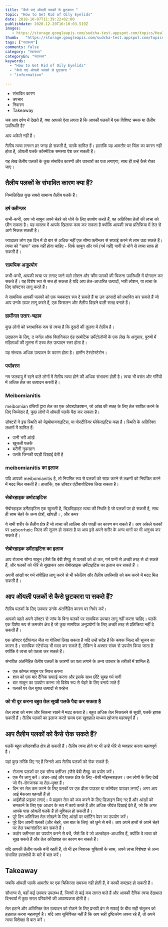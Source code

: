 ```yaml
---
title: "कैसे पाएं ऑयली पलकों से छुटकारा "
topic: "How to Get Rid of Oily Eyelids"
date: 2018-10-07T11:39:22+02:00
publishdate: 2020-12-20T16:10:03.519Z
images: 
   - https://storage.googleapis.com/sudcha-test.appspot.com/topics/Health/default-selection/2.jpg
thumb:   "https://storage.googleapis.com/sudcha-test.appspot.com/topics/Health/default-selection/thumb/2.jpg"
tags: ["स्वास्थ्य"]
comments: false
category: "स्वास्थ्य"
categoryEn: "स्वास्थ्य"
keywords: 
  - "How to Get Rid of Oily Eyelids"
  - "कैसे पाएं ऑयली पलकों से छुटकारा "
  - "information"

---
```

<ul> <li> संभावित कारण </li> <li> उपचार </li> <li> निवारण </li> <li> Takeaway </li> </ul> <p> जब आप दर्पण में देखते हैं, क्या आपको ऐसा लगता है कि आपकी पलकों में एक विशिष्ट चमक या तैलीय उपस्थिति है? </p> <p> आप अकेले नहीं हैं। </p> <p> तैलीय त्वचा लगभग हर जगह हो सकती है, पलकें शामिल हैं। हालांकि यह आमतौर पर चिंता का कारण नहीं होता है, ऑयली पलकें कॉस्मेटिक समस्या पेश कर सकती हैं। </p> <p> यह लेख तैलीय पलकों के कुछ संभावित कारणों और उपचारों का पता लगाएगा, साथ ही उन्हें कैसे रोका जाए। </p> <h2> तैलीय पलकों के संभावित कारण क्या हैं? </h2> <p> निम्नलिखित कुछ सबसे सामान्य तैलीय पलकें हैं। </p> <h3> हर्ष क्लीन्ज़र </h3> <p> कभी-कभी, आप जो साबुन अपने चेहरे को धोने के लिए उपयोग करते हैं, वह अतिरिक्त तेलों की त्वचा को छीन सकता है। यह वास्तव में आपके खिलाफ काम कर सकता है क्योंकि आपकी त्वचा प्रतिक्रिया में तेल से आगे निकल सकती है। </p> <p> ज्यादातर लोग एक दिन में दो बार से अधिक नहीं एक सौम्य क्लीन्ज़र से सफाई करने से लाभ उठा सकते हैं। त्वचा को "साफ" साफ नहीं होना चाहिए - सिर्फ साबुन और गर्म (गर्म नहीं) पानी से धोने से त्वचा साफ हो सकती है। </p> <h3> सामयिक अनुप्रयोग </h3> <p> कभी-कभी, आपकी त्वचा पर लगाए जाने वाले लोशन और क्रीम पलकों की चिकना उपस्थिति में योगदान कर सकते हैं। यह विशेष रूप से सच हो सकता है यदि आप तेल-आधारित उत्पादों, भारी लोशन, या त्वचा के लिए सॉफ्टनर लागू करते हैं। </p> <p> ये सामयिक आपकी पलकों को एक चमकदार रूप दे सकते हैं या उन उत्पादों को प्रभावित कर सकते हैं जो आप उनके ऊपर लागू करते हैं, एक फिसलन और तैलीय दिखने वाली सतह बनाते हैं। </p> <h3> हार्मोनल उतार-चढ़ाव </h3> <p> कुछ लोगों को स्वाभाविक रूप से त्वचा है कि दूसरों की तुलना में तेलीय है। </p> <p> उदाहरण के लिए, द जर्नल ऑफ क्लिनिकल एंड एस्थेटिक डर्मेटोलॉजी के एक लेख के अनुसार, पुरुषों में महिलाओं की तुलना में उच्च तेल उत्पादन स्तर होता है। </p> <p> यह संभवतः अधिक उत्पादन के कारण होता है। हार्मोन टेस्टोस्टेरोन। </p> <h3> पर्यावरण </h3> <p> नम जलवायु में रहने वाले लोगों में तैलीय त्वचा होने की अधिक संभावना होती है। त्वचा भी वसंत और गर्मियों में अधिक तेल का उत्पादन करती है। </p> <h3> Meibomianitis </h3> <p> meibomian ग्रंथियों द्वारा तेल का एक ओवरप्रोडक्शन, जो आंख की सतह के लिए तेल स्रावित करने के लिए जिम्मेदार है, कुछ लोगों में ऑयली पलकें पैदा कर सकता है। </p> <p> डॉक्टरों ने इस स्थिति को मेइबोमायनाइटिस, या पोस्टीरियर ब्लेफेराइटिस कहा है। स्थिति के अतिरिक्त लक्षणों में शामिल हैं: </p> <ul> <li> पानी भरी आंखें </li> <li> खुजली पलकें </li> <li> बरौनी नुकसान </li> <li> पलकें जिनकी पपड़ी दिखाई देती है </li> </ul> <h3> meibomianitis का इलाज </h3> <p> यदि आपको meibomianitis है, तो नियमित रूप से पलकों को साफ़ करने से लक्षणों को नियंत्रित करने में मदद मिल सकती है। हालांकि, एक डॉक्टर एंटीबायोटिक्स लिख सकता है। </p> <h3> सेबोरहाइक डर्माटाइटिस </h3> <p> सेबोरहाइक डर्मेटाइटिस एक खुजली है, चिड़चिड़ाहट त्वचा की स्थिति है जो पलकों पर हो सकती है, साथ ही साथ चेहरे के अन्य क्षेत्रों, खोपड़ी। , और कमर </p> <p> ये सभी शरीर के तैलीय क्षेत्र हैं जो त्वचा की लालिमा और पपड़ी का कारण बन सकते हैं। आप अकेले पलकों पर seborrheic जिल्द की सूजन हो सकता है या आप इसे अपने शरीर के अन्य भागों पर भी अनुभव कर सकते हैं। </p> <h3> सेबोरहाइक डर्मेटाइटिस का इलाज </h3> <p> आप रोजाना सौम्य साबुन (जैसे कि बेबी शैम्पू) से पलकों को धो कर, गर्म पानी से अच्छी तरह से धो सकते हैं, और पलकों को धीरे से सुखाकर आप सेबोरहाइक डर्मेटाइटिस का इलाज कर सकते हैं । </p> <p> अपनी आंखों पर गर्म संपीड़ित लागू करने से भी स्केलिंग और तैलीय उपस्थिति को कम करने में मदद मिल सकती है। </p> <h2> आप ऑयली पलकों से कैसे छुटकारा पा सकते हैं? </h2> <p> तैलीय पलकों के लिए उपचार उनके अंतर्निहित कारण पर निर्भर करें। </p> <p> आपको पहले अपने डॉक्टर से जांच के बिना पलकों पर सामयिक उपचार लागू नहीं करना चाहिए। पलकें एक विशेष रूप से कमजोर क्षेत्र है जो कुछ सामयिक अनुप्रयोगों के लिए अच्छी तरह से प्रतिक्रिया नहीं दे सकती हैं। </p> <p> एक डॉक्टर एंटीफंगल जैल या गोलियां लिख सकता है यदि उन्हें संदेह है कि कवक जिल्द की सूजन का कारण है। सामयिक स्टेरॉयड भी मदद कर सकते हैं, लेकिन वे अक्सर संयम से उपयोग किया जाता है क्योंकि वे त्वचा को पतला कर सकते हैं। </p> <p> संभावित अंतर्निहित तैलीय पलकों के कारणों का पता लगाने के अन्य उपचार के तरीकों में शामिल हैं: </p> <ul> <li> एक कोमल साबुन पर स्विच करना </li> <li> शाम को एक बार दैनिक सफाई करना और इसके साथ छींटे सुबह गर्म पानी </li> <li> बार साबुन का उपयोग करना जो विशेष रूप से चेहरे के लिए बनाये जाते हैं </li> <li> पलकों पर तेल युक्त उत्पादों से परहेज </li> </ul> <h3> को भी दूर करना बहुत तेल सूखी पलकें पैदा कर सकता है </h3> <p> तेल त्वचा को नरम और चिकना रखने में मदद करता है। बहुत अधिक तेल निकालने से सूखी, पलकें झपक सकती हैं। तैलीय पलकों का इलाज करते समय एक खुशहाल माध्यम खोजना महत्वपूर्ण है। </p> <h2> आप तैलीय पलकों को कैसे रोक सकते हैं? </H2> <p> पलकें बहुत संवेदनशील क्षेत्र हो सकती हैं। तैलीय त्वचा होने पर भी उन्हें धीरे से व्यवहार करना महत्वपूर्ण है। </P> <p> यहां कुछ तरीके दिए गए हैं जिनसे आप तैलीय पलकों को रोक सकते हैं: </p> <ul> <li> रोजाना पलकों पर एक सौम्य क्लींजर (जैसे बेबी शैम्पू) का प्रयोग करें। </li> <li> एक गैर लागू करें। अंडर-आई और पलक क्षेत्र के लिए -ग्रेसी मॉइस्चराइज़र। उन लोगों के लिए देखें जो गैर-रोगजनक या तेल-मुक्त हैं। </li> <li> दिन भर तेल कम करने के लिए पलकों पर एक ढीला पाउडर या कॉम्पैक्ट पाउडर लगाएँ। अगर आप आई मेकअप पहनती हैं तो </li> <li> आईशैडो प्राइमर लगाएं। ये प्राइमर तेल को कम करने के लिए डिज़ाइन किए गए हैं और आंखों को चमकाने के लिए एक आधार के रूप में कार्य करते हैं और अधिक जीवंत दिखाई देते हैं, जो कि अगर आपके पास ऑयली पलकें हैं तो मुश्किल हो सकती है। </li> <li> पूरे दिन अतिरिक्त तेल सोखने के लिए आंखों पर ब्लॉटिंग पेपर का उपयोग करें। </li> <li> पूरे दिन अपनी पलकों (और चेहरे, उस बात के लिए) को छूने से बचें। आप अपने हाथों से अपने चेहरे पर तेल स्थानांतरित कर सकते हैं। </li> <li> कठोर क्लीन्ज़र का उपयोग करने से बचें, जैसे कि वे जो अल्कोहल-आधारित हैं, क्योंकि वे त्वचा को सूख सकते हैं और तेल अतिप्रवाह का कारण बन सकते हैं। </li> </ul> <p> यदि आपकी तैलीय पलकें बनी रहती हैं, तो भी इन निवारक युक्तियों के साथ, अपने त्वचा विशेषज्ञ से अन्य संभावित हस्तक्षेपों के बारे में बात करें। </p> <h2> Takeaway </h2> <p> जबकि ऑयली पलकें आमतौर पर एक चिकित्सा समस्या नहीं होती हैं, वे काफी कष्टप्रद हो सकती हैं। </p> <p> सौभाग्य से, वहाँ कई उपचार उपलब्ध हैं, जिनमें से कई कम लागत वाले हैं और आपकी दैनिक त्वचा देखभाल दिनचर्या में कुछ सरल परिवर्तनों की आवश्यकता होती है। </p> <p> तेल हटाने और अतिरिक्त तेल उत्पादन को रोकने के लिए प्रभावी ढंग से सफाई के बीच सही संतुलन को हड़ताल करना महत्वपूर्ण है। यदि आप सुनिश्चित नहीं हैं कि आप सही दृष्टिकोण अपना रहे हैं, तो अपने त्वचा विशेषज्ञ से बात करें। </P> 